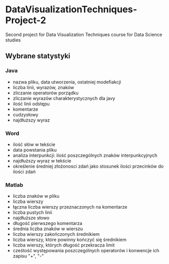 # DataVisualizationTechniques-Project-2
Second project for Data Visualization Techniques course for Data Science studies 

## Wybrane statystyki

### Java
- nazwa pliku, data utworzenia, ostatniej modefiakcji
- liczba linii, wyrazów, znaków
- zliczanie operatorów porządku
- zliczanie wyrazów charakterystycznych dla javy
- ilość linii odstępu
- komentarze
- cudzysłowy
- najdłuższy wyraz

### Word
- ilość słów w tekście
- data powstania pliku
- analiza interpunkcji: ilość poszczególnych znaków interpunkcyjnych
- najdłuższy wyraz w tekście
- określenie średniej złożonosci zdań jako stosunek ilości przecinków do ilości zdań

### Matlab
- liczba znaków w pliku
- liczba wierszy
- łączna liczba wierszy przeznaczonych na komentarze
- liczba pustych linii
- najdłuższe słowo
- długość pierwszego komentarza
- średnia liczba znaków w wierszu
- liczba wierszy zakończonych średnikiem
- liczba wierszy, które powinny kończyć się średnikiem
- liczba wierszy, których długość przekracza limit
- cześtość występowania poszczególnych operatorów i konwencje ich zapisu "+", "-"
